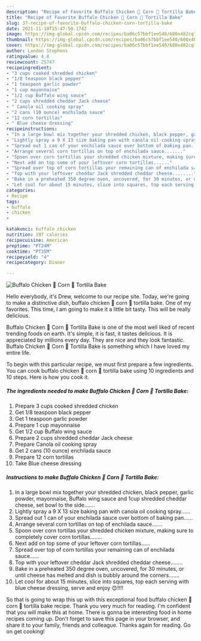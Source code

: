 ```yaml
---
description: "Recipe of Favorite Buffalo Chicken 🐔 Corn 🌽 Tortilla Bake"
title: "Recipe of Favorite Buffalo Chicken 🐔 Corn 🌽 Tortilla Bake"
slug: 37-recipe-of-favorite-buffalo-chicken-corn-tortilla-bake
date: 2021-11-10T15:47:50.174Z
image: https://img-global.cpcdn.com/recipes/ba06c57bbf1ee540/680x482cq70/buffalo-chicken-corn-tortilla-bake-recipe-main-photo.jpg
thumbnail: https://img-global.cpcdn.com/recipes/ba06c57bbf1ee540/680x482cq70/buffalo-chicken-corn-tortilla-bake-recipe-main-photo.jpg
cover: https://img-global.cpcdn.com/recipes/ba06c57bbf1ee540/680x482cq70/buffalo-chicken-corn-tortilla-bake-recipe-main-photo.jpg
author: Landon Stephens
ratingvalue: 4.8
reviewcount: 25747
recipeingredient:
- "3 cups cooked shredded chicken"
- "1/8 teaspoon black pepper"
- "1 teaspoon garlic powder"
- "1 cup mayonnaise"
- "1/2 cup Buffalo wing sauce"
- "2 cups shredded cheddar Jack cheese"
- " Canola oil cooking spray"
- "2 cans (10 ounce) enchilada sauce"
- "12 corn tortillas"
- " Blue cheese dressing"
recipeinstructions:
- "In a large bowl mix together your shredded chicken, black pepper, garlic powder, mayonnaise, Buffalo wing sauce and 1cup shredded cheddar cheese, set bowl to the side......."
- "Lightly spray a 9 X 13 size baking pan with canola oil cooking spray......"
- "Spread out 1 can of your enchilada sauce over bottom of baking pan......"
- "Arrange several corn tortillas on top of enchilada sauce......."
- "Spoon over corn tortillas your shredded chicken mixture, making sure to completely cover corn tortillas........"
- "Next add on top some of your leftover corn tortillas......"
- "Spread over top of corn tortillas your remaining can of enchilada sauce......"
- "Top with your leftover cheddar Jack shredded cheddar cheese........"
- "Bake in a preheated 350 degree oven, uncovered, for 30 minutes, or until cheese has melted and dish is bubbly around the corners......."
- "Let cool for about 15 minutes, slice into squares, top each serving with blue cheese dressing, serve and enjoy 😊!!!!"
categories:
- Recipe
tags:
- buffalo
- chicken
- 

katakunci: buffalo chicken  
nutrition: 197 calories
recipecuisine: American
preptime: "PT24M"
cooktime: "PT35M"
recipeyield: "4"
recipecategory: Dinner

---
```



![Buffalo Chicken 🐔 Corn 🌽 Tortilla Bake](https://img-global.cpcdn.com/recipes/ba06c57bbf1ee540/680x482cq70/buffalo-chicken-corn-tortilla-bake-recipe-main-photo.jpg)

Hello everybody, it's Drew, welcome to our recipe site. Today, we're going to make a distinctive dish, buffalo chicken 🐔 corn 🌽 tortilla bake. One of my favorites. This time, I am going to make it a little bit tasty. This will be really delicious.



Buffalo Chicken 🐔 Corn 🌽 Tortilla Bake is one of the most well liked of recent trending foods on earth. It's simple, it is fast, it tastes delicious. It is appreciated by millions every day. They are nice and they look fantastic. Buffalo Chicken 🐔 Corn 🌽 Tortilla Bake is something which I have loved my entire life.


To begin with this particular recipe, we must first prepare a few ingredients. You can cook buffalo chicken 🐔 corn 🌽 tortilla bake using 10 ingredients and 10 steps. Here is how you cook it.

<!--inarticleads1-->

##### The ingredients needed to make Buffalo Chicken 🐔 Corn 🌽 Tortilla Bake:

1. Prepare 3 cups cooked shredded chicken
1. Get 1/8 teaspoon black pepper
1. Get 1 teaspoon garlic powder
1. Prepare 1 cup mayonnaise
1. Get 1/2 cup Buffalo wing sauce
1. Prepare 2 cups shredded cheddar Jack cheese
1. Prepare  Canola oil cooking spray
1. Get 2 cans (10 ounce) enchilada sauce
1. Prepare 12 corn tortillas
1. Take  Blue cheese dressing




<!--inarticleads2-->

##### Instructions to make Buffalo Chicken 🐔 Corn 🌽 Tortilla Bake:

1. In a large bowl mix together your shredded chicken, black pepper, garlic powder, mayonnaise, Buffalo wing sauce and 1cup shredded cheddar cheese, set bowl to the side.......
1. Lightly spray a 9 X 13 size baking pan with canola oil cooking spray......
1. Spread out 1 can of your enchilada sauce over bottom of baking pan......
1. Arrange several corn tortillas on top of enchilada sauce.......
1. Spoon over corn tortillas your shredded chicken mixture, making sure to completely cover corn tortillas........
1. Next add on top some of your leftover corn tortillas......
1. Spread over top of corn tortillas your remaining can of enchilada sauce......
1. Top with your leftover cheddar Jack shredded cheddar cheese........
1. Bake in a preheated 350 degree oven, uncovered, for 30 minutes, or until cheese has melted and dish is bubbly around the corners.......
1. Let cool for about 15 minutes, slice into squares, top each serving with blue cheese dressing, serve and enjoy 😊!!!!




So that is going to wrap this up with this exceptional food buffalo chicken 🐔 corn 🌽 tortilla bake recipe. Thank you very much for reading. I'm confident that you will make this at home. There is gonna be interesting food in home recipes coming up. Don't forget to save this page in your browser, and share it to your family, friends and colleague. Thanks again for reading. Go on get cooking!
